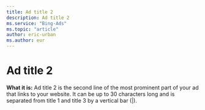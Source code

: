 ```yaml
---
title: Ad title 2
description: Ad title 2
ms.service: "Bing-Ads"
ms.topic: "article"
author: eric-urban
ms.author: eur
---
```


# Ad title 2

**What it is:**	Ad title 2 is the second line of the most prominent part of your ad that links to your website. 	It can be up to 30 characters long and is separated from title 1 and title 3 by a vertical bar (|).


